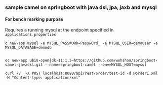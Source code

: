 ### sample camel on springboot with java dsl, jpa, jaxb  and mysql

#### For bench marking purpose 

Requires a running mysql at the endpoint specified in `applications.properties`



```
c new-app mysql -e MYSQL_PASSWORD=Passw0rd_ -e MYSQL_USER=demouser -e MYSQL_DATABASE=demodb


oc new-app ubi8-openjdk-11:1.3~https://github.com/wohshon/springboot-camel-javadsl.git --name=springboot-camel --env=MYSQL_HOST=mysql

curl -v  -X POST localhost:8080/api/rest/order/test-id -d @order1.xml -H "Content-type: application/xml"
```




